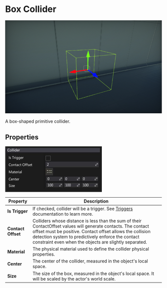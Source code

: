 # Box Collider

![Box Collider](media/box.png)

A box-shaped primitive collider.

## Properties

![Properties](media/box-properties.jpg)

| Property | Description |
|--------|--------|
| **Is Trigger** | If checked, collider will be a trigger. See [Triggers](../triggers.md) documentation to learn more. |
| **Contact Offset** | Colliders whose distance is less than the sum of their ContactOffset values will generate contacts. The contact offset must be positive. Contact offset allows the collision detection system to predictively enforce the contact constraint even when the objects are slightly separated. |
| **Material** | The physical material used to define the collider physical properties. |
| **Center** | The center of the collider, measured in the object's local space. |
| **Size** | The size of the box, measured in the object's local space. It will be scaled by the actor's world scale. |

